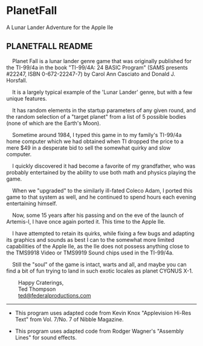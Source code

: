 # PlanetFall
A Lunar Lander Adventure for the Apple IIe

## PLANETFALL README

&nbsp;&nbsp;&nbsp;&nbsp;Planet Fall is a lunar lander genre
game that was originally published for
the TI-99/4a in the book "TI-99/4A: 24
BASIC Program" (SAMS presents #22247,
ISBN 0-672-22247-7) by Carol Ann
Casciato and Donald J. Horsfall.

&nbsp;&nbsp;&nbsp;&nbsp;It is a largely typical example of
the 'Lunar Lander' genre, but with a
few unique features. 

&nbsp;&nbsp;&nbsp;&nbsp;It has random elements in the startup
parameters of any given round, and the
random selection of a "target planet"
from a list of 5 possible bodies (none
of which are the Earth's Moon).

&nbsp;&nbsp;&nbsp;&nbsp;Sometime around 1984, I typed this
game in to my family's TI-99/4a home
computer which we had obtained when TI
dropped the price to a mere $49 in a
desperate bid to sell the somewhat
quirky and slow computer.

&nbsp;&nbsp;&nbsp;&nbsp;I quickly discovered it had become a
favorite of my grandfather, who was
probably entertained by the ability to
use both math and physics playing the
game.

&nbsp;&nbsp;&nbsp;&nbsp;When we "upgraded" to the similarly
ill-fated Coleco Adam, I ported this
game to that system as well, and he
continued to spend hours each evening
entertaining himself. 

&nbsp;&nbsp;&nbsp;&nbsp;Now, some 15 years after his passing
and on the eve of the launch of
Artemis-I, I have once again ported it.
This time to the Apple IIe.

&nbsp;&nbsp;&nbsp;&nbsp;I have attempted to retain its
quirks, while fixing a few bugs and
adapting its graphics and sounds as
best I can to the somewhat more limited
capabilities of the Apple IIe, as the
IIe does not possess anything close to
the TMS9918 Video or TMS9919 Sound
chips used in the TI-99/4a.

&nbsp;&nbsp;&nbsp;&nbsp;Still the "soul" of the game is
intact, warts and all, and maybe you
can find a bit of fun trying to land in
such exotic locales as planet CYGNUS
X-1.

&nbsp;&nbsp;&nbsp;&nbsp;&nbsp;&nbsp;&nbsp;&nbsp;Happy Craterings,    
&nbsp;&nbsp;&nbsp;&nbsp;&nbsp;&nbsp;&nbsp;&nbsp;Ted Thompson    
&nbsp;&nbsp;&nbsp;&nbsp;&nbsp;&nbsp;&nbsp;&nbsp;ted@federalproductions.com    

---
* This program uses adapted code from
Kevin Knox "Applevision Hi-Res Text"
from Vol. 7/No. 7 of Nibble Magazine.

* This program uses adapted code from
Rodger Wagner's "Assembly Lines" for
sound effects.

